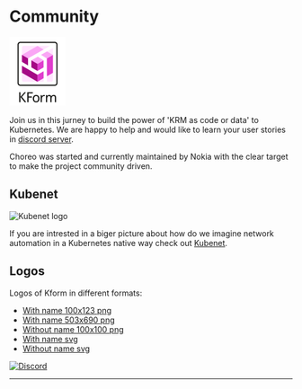 # Community

![Kform logo](../assets/logos/Kform-transparent-withname-100x123.png)

Join us in this jurney to build the power of 'KRM as code or data' to Kubernetes. We are happy to help and
would like to learn your user stories in [discord server](https://discord.gg/fH35bmcTU9).

Choreo was started and currently maintained by Nokia with the clear target to make the project community driven.

## Kubenet

![Kubenet logo](https://learn.kubenet.dev/assets/logos/Kubenet-logo-transparent-withname-100x123.png)

If you are intrested in a biger picture about how do we imagine network automation in a Kubernetes native way check out
[Kubenet](https://learn.kubenet.dev/). 


## Logos

Logos of Kform in different formats:

* [With name 100x123 png](../assets/logos/Kform-transparent-withname-100x123.png)
* [With name 503x690 png](../assets/logos/KForm-transparent-withname-447x676.png)
* [Without name 100x100 png](../assets/logos/KForm-transparent-noname-96x96.png)
* [With name svg](../assets/logos/Kform-logo.svg)
* [Without name svg](../assets/logos/Kform-logo-square.svg)

[![Discord](https://img.shields.io/discord/1234818321833136199?style=flat-square&label=discord&logo=discord&color=00c9ff&labelColor=bec8d2)](https://discord.gg/hXt4sfUs6V)

---
